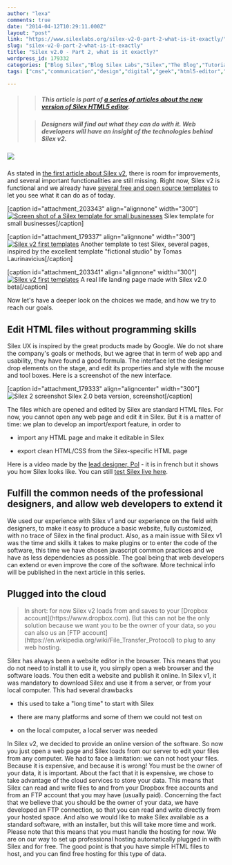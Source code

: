 ```yaml
---
author: "lexa"
comments: true
date: "2014-04-12T10:29:11.000Z"
layout: "post"
link: "https://www.silexlabs.org/silex-v2-0-part-2-what-is-it-exactly/"
slug: "silex-v2-0-part-2-what-is-it-exactly"
title: "Silex v2.0 - Part 2, what is it exactly?"
wordpress_id: 179332
categories: ["Blog Silex","Blog Silex Labs","Silex","The Blog","Tutorials Silex"]
tags: ["cms","communication","design","digital","geek","html5-editor","open source","silex","silex labs","silex V2","silex-v2-vision","web"]

---
```

<blockquote>

>
> ##### This article is part of [a series of articles about the new version of Silex HTML5 editor](https://www.silexlabs.org/tag/silex-v2-vision/).
>
>

>
> ##### Designers will find out what they can do with it. Web developers will have an insight of the technologies behind Silex v2.
>
>
</blockquote>




##### ![](https://www.silexlabs.org/wp-content/uploads/2013/11/silex-v2-article-02.png)


As stated in [the first article about Silex v2](https://www.silexlabs.org/?p=179359), there is room for improvements, and several important functionalities are still missing. Right now, Silex v2 is functional and we already have [several free and open source templates](https://github.com/silexlabs/Silex/issues?labels=template) to let you see what it can do as of today.




[caption id="attachment_203343" align="alignnone" width="300"][![Screen shot of a Silex template for small businesses](https://www.silexlabs.org/wp-content/uploads/2014/04/screenshot-678x336-300x148.png)](http://www.silex.me/demos/html5-editor/) Silex template for small businesses[/caption]

[caption id="attachment_179337" align="alignnone" width="300"][![Silex v2 first templates](https://www.silexlabs.org/wp-content/uploads/2013/09/silex-v2-template2-300x270.png)](https://github.com/silexlabs/Silex/issues/168) Another template to test Silex, several pages, inspired by the excellent template "fictional studio" by Tomas Laurinavicius[/caption]

[caption id="attachment_203341" align="alignnone" width="300"][![Silex v2 first templates](https://www.silexlabs.org/wp-content/uploads/2014/04/Screen-Shot-2014-08-02-at-2.34.21-PM-300x148.png)](https://github.com/silexlabs/Silex/issues/167) A real life landing page made with Silex v2.0 beta[/caption]




Now let's have a deeper look on the choices we made, and how we try to reach our goals.


## Edit HTML files without programming skills


Silex UX is inspired by the great products made by Google. We do not share the company's goals or methods, but we agree that in term of web app and usability, they have found a good formula. The interface let the designer drop elements on the stage, and edit its properties and style with the mouse and tool boxes. Here is a screenshot of the new interface.

[caption id="attachment_179333" align="aligncenter" width="300"]![Silex 2 screenshot](https://www.silexlabs.org/wp-content/uploads/2013/09/silex-v2-300x225.png) Silex 2.0 beta version, screenshot[/caption]

The files which are opened and edited by Silex are standard HTML files. For now, you cannot open any web page and edit it in Silex. But it is a matter of time: we plan to develop an import/export feature, in order to




  * import any HTML page and make it editable in Silex


  * export clean HTML/CSS from the Silex-specific HTML page


Here is a video made by the [lead designer, Pol](http://superwup.me) - it is in french but it shows you how Silex looks like. You can still [test Silex live here](http://www.silex.me).


## Fulfill the common needs of the professional designers, and allow web developers to extend it


We used our experience with Silex v1 and our experience on the field with designers, to make it easy to produce a basic website, fully customized, with no trace of Silex in the final product. Also, as a main issue with Silex v1 was the time and skills it takes to make plugins or to enter the code of the software, this time we have chosen javascript common practices and we have as less dependencies as possible. The goal being that web developers can extend or even improve the core of the software. More technical info will be published in the next article in this series.


## Plugged into the cloud




<blockquote>In short: for now Silex v2 loads from and saves to your [Dropbox account](https://www.dropbox.com). But this can not be the only solution because we want you to be the owner of your data, so you can also us an [FTP account](https://en.wikipedia.org/wiki/File_Transfer_Protocol) to plug to any web hosting.</blockquote>


Silex has always been a website editor in the browser. This means that you do not need to install it to use it, you simply open a web browser and the software loads. You then edit a website and publish it online. In Silex v1, it was mandatory to download Silex and use it from a server, or from your local computer. This had several drawbacks




  * this used to take a "long time" to start with Silex


  * there are many platforms and some of them we could not test on


  * on the local computer, a local server was needed


In Silex v2, we decided to provide an online version of the software. So now you just open a web page and Silex loads from our server to edit your files from any computer. We had to face a limitation: we can not host your files. Because it is expensive, and because it is wrong! You must be the owner of your data, it is important. About the fact that it is expensive, we chose to take advantage of the cloud services to store your data. This means that Silex can read and write files to and from your Dropbox free accounts and from an FTP account that you may have (usually paid). Concerning the fact that we believe that you should be the owner of your data, we have developed an FTP connection, so that you can read and write directly from your hosted space. And also we would like to make Silex available as a standard software, with an installer, but this will take more time and work. Please note that this means that you must handle the hosting for now. We are on our way to set up professional hosting automatically plugged in with Silex and for free. The good point is that you have simple HTML files to host, and you can find free hosting for this type of data.

